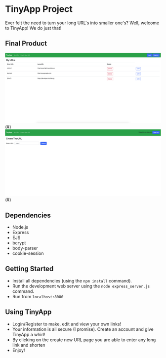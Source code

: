 # TinyApp Project

Ever felt the need to turn your long URL's into smaller one's? Well, welcome to TinyApp! We do just that! 

## Final Product

!["TinyApp Home Page"](https://github.com/lovely-cups/tinyapp/blob/master/docs/home:url.png?raw=true)(#)
!["Url Creation Page"](https://github.com/lovely-cups/tinyapp/blob/master/docs/create:url.png?raw=true)(#)


## Dependencies

- Node.js
- Express
- EJS
- bcrypt
- body-parser
- cookie-session

## Getting Started

- Install all dependencies (using the `npm install` command).
- Run the development web server using the `node express_server.js` command.
- Run from `localhost:8080` 

## Using TinyApp

- Login/Register to make, edit and view your own links!
- Your information is all secure (I promise). Create an account and give TinyApp a whirl!
- By clicking on the create new URL page you are able to enter any long link and shorten 
- Enjoy! 
